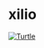 # xilio

<a href="[https://github.com/stackoak/turtle](https://github.com/stackoak/turtle)">
  <img align="center" src="https://github-readme-stats.vercel.app/api/pin/?username=stackoak&repo=turtle&show_icons=true&line_height=27&title_color=6aa6f8&text_color=8a919a&icon_color=6aa6f8&bg_color=22272e" alt="Turtle" />
</a>

 
